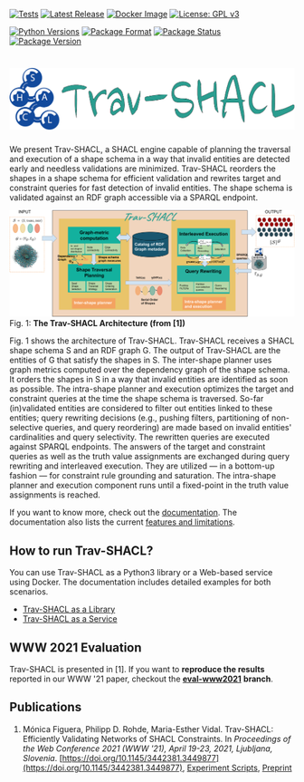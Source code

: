 [![Tests](https://github.com/SDM-TIB/Trav-SHACL/actions/workflows/test.yml/badge.svg)](https://github.com/SDM-TIB/Trav-SHACL/actions/workflows/test.yml)
[![Latest Release](http://img.shields.io/github/release/SDM-TIB/Trav-SHACL.svg?logo=github)](https://github.com/SDM-TIB/Trav-SHACL/releases)
[![Docker Image](https://img.shields.io/badge/Docker%20Image-sdmtib/travshacl-blue?logo=Docker)](https://hub.docker.com/r/sdmtib/travshacl)
[![License: GPL v3](https://img.shields.io/badge/License-GPLv3-blue.svg)](LICENSE)

[![Python Versions](https://img.shields.io/pypi/pyversions/TravSHACL)](https://pypi.org/project/TravSHACL)
[![Package Format](https://img.shields.io/pypi/format/TravSHACL)](https://pypi.org/project/TravSHACL)
[![Package Status](https://img.shields.io/pypi/status/TravSHACL)](https://pypi.org/project/TravSHACL)
[![Package Version](https://img.shields.io/pypi/v/TravSHACL)](https://pypi.org/project/TravSHACL)

# ![Logo](https://raw.githubusercontent.com/SDM-TIB/Trav-SHACL/master/images/logo.png "Logo")

We present Trav-SHACL, a SHACL engine capable of planning the traversal and execution of a shape schema in a way that invalid entities are detected early and needless validations are minimized.
Trav-SHACL reorders the shapes in a shape schema for efficient validation and rewrites target and constraint queries for fast detection of invalid entities.
The shape schema is validated against an RDF graph accessible via a SPARQL endpoint.

![Trav-SHACL Architecture](https://raw.githubusercontent.com/SDM-TIB/Trav-SHACL/master/docs/_images/architecture.png)
Fig. 1: **The Trav-SHACL Architecture (from [1])**

Fig. 1 shows the architecture of Trav-SHACL.
Trav-SHACL receives a SHACL shape schema S and an RDF graph G.
The output of Trav-SHACL are the entities of G that satisfy the shapes in S.
The inter-shape planner uses graph metrics computed over the dependency graph of the shape schema.
It orders the shapes in S in a way that invalid entities are identified as soon as possible.
The intra-shape planner and execution optimizes the target and constraint queries at the time the shape schema is traversed.
So-far (in)validated entities are considered to filter out entities linked to these entities; query rewriting decisions (e.g., pushing filters, partitioning of non-selective queries, and query reordering) are made based on invalid entities' cardinalities and query selectivity.
The rewritten queries are executed against SPARQL endpoints.
The answers of the target and constraint queries as well as the truth value assignments are exchanged during query rewriting and interleaved execution.
They are utilized — in a bottom-up fashion — for constraint rule grounding and saturation.
The intra-shape planner and execution component runs until a fixed-point in the truth value assignments is reached.

If you want to know more, check out the [documentation](https://sdm-tib.github.io/Trav-SHACL/).
The documentation also lists the current [features and limitations](https://sdm-tib.github.io/Trav-SHACL/feature.html).

## How to run Trav-SHACL?
You can use Trav-SHACL as a Python3 library or a Web-based service using Docker.
The documentation includes detailed examples for both scenarios.

* [Trav-SHACL as a Library](https://sdm-tib.github.io/Trav-SHACL/library.html)
* [Trav-SHACL as a Service](https://sdm-tib.github.io/Trav-SHACL/service.html)

## WWW 2021 Evaluation
Trav-SHACL is presented in [1]. If you want to **reproduce the results** reported in our WWW '21 paper, checkout the [**eval-www2021**](https://github.com/SDM-TIB/Trav-SHACL/tree/eval-www2021) **branch**.

## Publications
1. Mónica Figuera, Philipp D. Rohde, Maria-Esther Vidal. Trav-SHACL: Efficiently Validating Networks of SHACL Constraints. In _Proceedings of the Web Conference 2021 (WWW '21), April 19-23, 2021, Ljubljana, Slovenia_. [https://doi.org/10.1145/3442381.3449877](https://doi.org/10.1145/3442381.3449877), [Experiment Scripts](https://github.com/SDM-TIB/Trav-SHACL/tree/eval-www2021), [Preprint](https://arxiv.org/abs/2101.07136)
